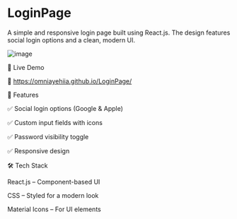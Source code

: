 # LoginPage

A simple and responsive login page built using React.js. The design features social login options and a clean, modern UI.

![image](https://github.com/user-attachments/assets/4a314eb2-e228-4975-b3b0-658f4e9c9d82)



🚀 Live Demo

🔗 https://omniayehiia.github.io/LoginPage/


📌 Features

✅ Social login options (Google & Apple)

✅ Custom input fields with icons

✅ Password visibility toggle

✅ Responsive design



🛠 Tech Stack

React.js – Component-based UI

CSS – Styled for a modern look

Material Icons – For UI elements
